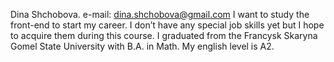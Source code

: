 Dina Shchobova.
e-mail: dina.shchobova@gmail.com
I want to study the front-end to start my career.
I don’t have any special job skills yet but I hope to acquire them during this course.
I graduated from the Francysk Skaryna Gomel State University with B.A. in Math.
My english level is A2.
